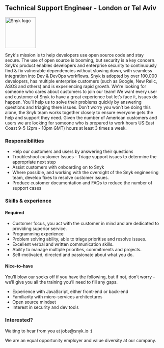 ## Technical Support Engineer - London or Tel Aviv


<img src="https://snyk.io/images/snyk-dog.png" width="100" alt="Snyk logo" />

Snyk's mission is to help developers use open source code and stay secure. The use of open source is booming, but security is a key concern. Snyk’s product enables developers and enterprise security to continuously find & fix vulnerable dependencies without slowing down, with seamless integration into Dev & DevOps workflows.
Snyk is adopted by over 100,000 developers, has multiple enterprise customers (such as Google, New Relic, ASOS and others) and is experiencing rapid growth.
We're looking for someone who cares about customers to join our team! We want every user and customer of Snyk to have a great experience but let’s face it, issues do happen. You’ll help us to solve their problems quickly by answering questions and triaging there issues. Don’t worry you won’t be doing this alone, the Snyk team works together closely to ensure everyone gets the help and support they need.
Given the number of American customers and users we are looking for someone who is prepared to work hours US East Coast 9-5 (2pm - 10pm GMT) hours at least 3 times a week.

### Responsibilities

- Help our customers and users by answering their questions
- Troubleshoot customer Issues - Triage support issues to determine the appropriate next step
- Assist customers with onboarding on to Snyk
- Where possible, and working with the oversight of the Snyk engineering team, develop fixes to resolve customer issues.
- Produce customer documentation and FAQs to reduce the number of support cases


### Skills & experience

#### Required

- Customer focus, you act with the customer in mind and are dedicated to providing superior service.
- Programming experience
- Problem solving ability, able to triage prioritise and resolve issues.
- Excellent verbal and written communication skills.
- Ability to manage multiple priorities, commitments and projects.
- Self-motivated, directed and passionate about what you do.

#### Nice-to-have

You’ll blow our socks off if you have the following, but if not, don’t worry – we’ll give you all the training you’ll need to fill any gaps.

- Experience with JavaScript, either front-end or back-end
- Familiarity with micro-services architectures
- Open source mindset
- Interest in security and dev tools

### Interested?

Waiting to hear from you at jobs@snyk.io :)

We are an equal opportunity employer and value diversity at our company.

